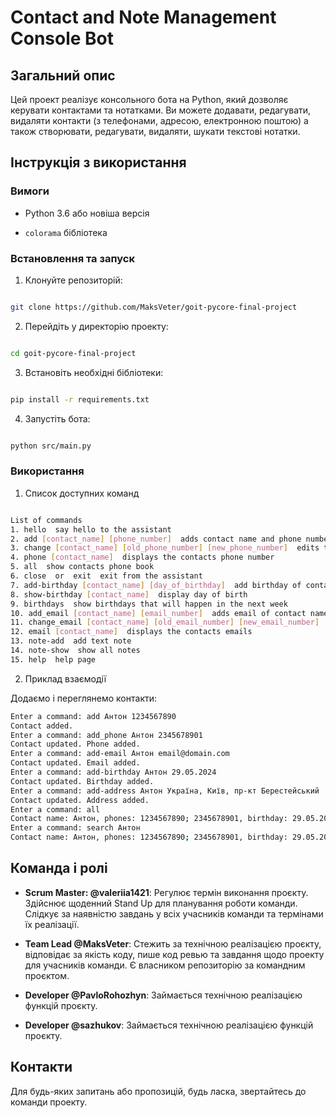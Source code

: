 
# Contact and Note Management Console Bot

  

## Загальний опис

  

Цей проект реалізує консольного бота на Python, який дозволяє керувати контактами та нотатками. Ви можете додавати, редагувати, видаляти контакти (з телефонами, адресою, електронною поштою) а також створювати, редагувати, видаляти, шукати текстові нотатки.

  

## Інструкція з використання

  

### Вимоги

  

- Python 3.6 або новіша версія

-  `colorama` бібліотека

  

### Встановлення та запуск

  

1. Клонуйте репозиторій:

```bash

git clone https://github.com/MaksVeter/goit-pycore-final-project

```

  

2. Перейдіть у директорію проекту:

```bash

cd goit-pycore-final-project

```

  

3. Встановіть необхідні бібліотеки:

```bash

pip install -r requirements.txt

```
4. Запустіть бота:

```bash

python src/main.py

```

### Використання

 1. Список доступних команд 

```bash

List of commands
1. hello  say hello to the assistant
2. add [contact_name] [phone_number]  adds contact name and phone number to memory
3. change [contact_name] [old_phone_number] [new_phone_number]  edits the contacts phone number
4. phone [contact_name]  displays the contacts phone number
5. all  show contacts phone book
6. close  or  exit  exit from the assistant
7. add-birthday [contact_name] [day_of_birthday]  add birthday of contact name
8. show-birthday [contact_name]  display day of birth
9. birthdays  show birthdays that will happen in the next week
10. add_email [contact_name] [email_number]  adds email of contact name
11. change_email [contact_name] [old_email_number] [new_email_number]  edits the contacts email
12. email [contact_name]  displays the contacts emails
13. note-add  add text note
14. note-show  show all notes
15. help  help page

```

2. Приклад взаємодії

Додаємо і переглянемо контакти:
```bash 
Enter a command: add Антон 1234567890
Contact added.
Enter a command: add_phone Антон 2345678901
Contact updated. Phone added.
Enter a command: add-email Антон email@domain.com
Contact updated. Email added.
Enter a command: add-birthday Антон 29.05.2024
Contact updated. Birthday added.
Enter a command: add-address Антон Україна, Київ, пр-кт Берестейський
Contact updated. Address added.
Enter a command: all 
Contact name: Антон, phones: 1234567890; 2345678901, birthday: 29.05.2024, address: Україна, Київ, пр-кт Берестейський, emails: email@domain.com
Enter a command: search Антон
Contact name: Антон, phones: 1234567890; 2345678901, birthday: 29.05.2024, address: Україна, Київ, пр-кт Берестейський, emails: email@domain.com
```
  

## Команда і ролі

  

- **Scrum Master: @valeriia1421**: Регулює термін виконання проєкту. Здійснює щоденний Stand Up для планування роботи команди. Слідкує за наявністю завдань у всіх учасників команди та термінами їх реалізації.

- **Team Lead @MaksVeter**: Стежить за технічною реалізацією проєкту, відповідає за якість коду, пише код ревью та завдання щодо проекту для учасників команди. Є власником репозиторію за командним проєктом.

- **Developer @PavloRohozhyn**: Займається технічною реалізацією функцій проєкту.

- **Developer @sazhukov**: Займається технічною реалізацією функцій проєкту.

  

## Контакти

  

Для будь-яких запитань або пропозицій, будь ласка, звертайтесь до команди проекту.
